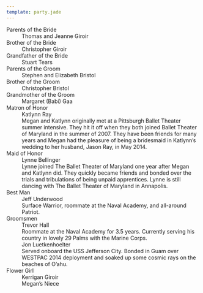 ```yaml
---
template: party.jade
---
```


<dl>
<dt>Parents of the Bride</dt>
<dd>Thomas and Jeanne Giroir</dd>
<dt>Brother of the Bride</dt>
<dd>Christopher Giroir</dd>
<dt>Grandfather of the Bride</dt>
<dd>Stuart Tears</dd>

<dt>Parents of the Groom</dt>
<dd>Stephen and Elizabeth Bristol</dd>
<dt>Brother of the Groom</dt>
<dd>Christopher Bristol</dd>
<dt>Grandmother of the Groom</dt>
<dd>Margaret (Babi) Gaa</dd>

<dt>Matron of Honor</dt>
<dd>Katlynn Ray</dd>

<dd class="description">Megan and Katlynn originally met at a Pittsburgh Ballet Theater summer
intensive. They hit it off when they both joined Ballet Theater of Maryland in
the summer of 2007. They have been friends for many years and Megan had the
pleasure of being a bridesmaid in Katlynn’s wedding to her husband, Jason Ray,
in May 2014.</dd>

<dt>Maid of Honor</dt>
<dd>Lynne Bellinger</dd>

<dd class="description">Lynne joined The Ballet Theater of Maryland one year after Megan and Katlynn
did. They quickly became friends and bonded over the trials and tribulations of
being unpaid apprentices. Lynne is still dancing with The Ballet Theater of
Maryland in Annapolis.</dd>

<dt>Best Man</dt>
<dd>Jeff Underwood</dd>
<dd class="description">Surface Warrior, roommate at the Naval Academy, and all-around Patriot.</dd>

<dt>Groomsmen</dt>
<dd>Trevor Hall</dd>
<dd class="description">Roommate at the Naval Academy for 3.5 years.  Currently serving his country in lovely 29 Palms with the Marine Corps.</dd>

<dd>Jon Luetkenhoelter</dd>
<dd class="description">Served onboard the USS Jefferson City.  Bonded in Guam over WESTPAC 2014 deployment and soaked up some cosmic rays on the beaches of O’ahu.</dd>

<dt>Flower Girl</dt>
<dd>Kerrigan Giroir</dd>
<dd class="description">Megan’s Niece</dd>

</dl>
